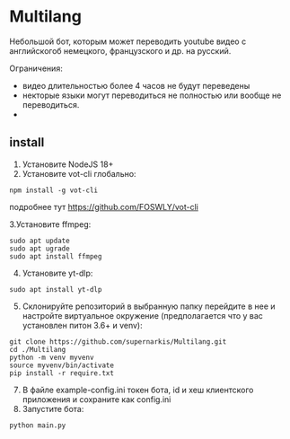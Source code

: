 # Multilang
Небольшой бот, которым может переводить youtube видео с английскогоб немецкого, французского и др. на русский. 

Ограничения:
- видео длительностью более 4 часов не будут переведены
- некторые языки могут переводиться не полностью или вообще не переводиться.
- 

## install
  1. Установите NodeJS 18+
  2. Установите vot-cli глобально:
```
npm install -g vot-cli
```
подробнее тут https://github.com/FOSWLY/vot-cli

  3.Установите ffmpeg:
```
sudo apt update
sudo apt ugrade
sudo apt install ffmpeg
```
  4. Установите yt-dlp:
```
sudo apt install yt-dlp
```
5. Склонируйте репозиторий в выбранную папку перейдите в нее и настройте виртуальное окружение
   (предполагается что у вас установлен питон 3.6+ и venv):
```
git clone https://github.com/supernarkis/Multilang.git
cd ./Multilang
python -m venv myvenv
source myvenv/bin/activate
pip install -r require.txt
```
7. В файле example-config.ini токен бота, id и хеш клиентского приложения и сохраните как config.ini 
8. Запустите бота:
```
python main.py
```


